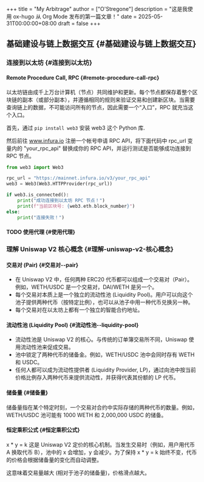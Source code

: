 +++
title = "My Arbitrage"
author = ["O'Stregone"]
description = "这是我使用 ox-hugo 从 Org Mode 发布的第一篇文章！"
date = 2025-05-31T00:00:00+08:00
draft = false
+++

## 基础建设与链上数据交互 {#基础建设与链上数据交互}


### 连接到以太坊 {#连接到以太坊}


#### Remote Procedure Call, RPC {#remote-procedure-call-rpc}

以太坊链由成千上万台计算机（节点）共同维护和更新。每个节点都保存着整个区块链的副本（或部分副本），并遵循相同的规则来验证交易和创建新区块。当需要查询链上的数据，不可能访问所有的节点，因此需要一个“入口”，RPC 就充当这个入口。

首先，通过 `pip install web3` 安装 web3 这个 Python 库.

然后前往 www.infura.io 注册一个帐号申请 RPC API，将下面代码中 rpc_url 变量内的 "your_rpc_api" 替换成你的 RPC API，并运行测试是否能够成功连接到 RPC 节点。

```python
from web3 import Web3

rpc_url = "https://mainnet.infura.io/v3/your_rpc_api"
web3 = Web3(Web3.HTTPProvider(rpc_url))

if web3.is_connected():
    print("成功连接到以太坊 RPC 节点！")
    print(f"当前区块号: {web3.eth.block_number}")
else:
    print("连接失败！")
```


#### <span class="org-todo todo TODO">TODO</span> 使用代理 {#使用代理}


### 理解 Uniswap V2 核心概念 {#理解-uniswap-v2-核心概念}


#### 交易对 (Pair) {#交易对--pair}

-   在 Uniswap V2 中，任何两种 ERC20 代币都可以组成一个交易对（Pair）。例如，WETH/USDC 是一个交易对，DAI/WETH 是另一个。
-   每个交易对本质上是一个独立的流动性池 (Liquidity Pool)。用户可以向这个池子提供两种代币（按特定比例），也可以从池子中用一种代币兑换另一种。
-   每个交易对在以太坊上都有一个独立的智能合约地址。


#### 流动性池 (Liquidity Pool) {#流动性池--liquidity-pool}

-   流动性池是 Uniswap V2 的核心。与传统的订单簿交易所不同，Uniswap 使用流动性池来促成交易。
-   池中锁定了两种代币的储备金。例如，WETH/USDC 池中会同时存有 WETH 和 USDC。
-   任何人都可以成为流动性提供者 (Liquidity Provider, LP)，通过向池中按当前价格比例存入两种代币来提供流动性，并获得代表其份额的 LP 代币。


#### 储备量 {#储备量}

储备量指在某个特定时刻，一个交易对合约中实际存储的两种代币的数量。例如，WETH/USDC 池可能有 1000 WETH 和 2,000,000 USDC 的储备。


#### 恒定乘积公式 {#恒定乘积公式}

x \* y = k
这是 Uniswap V2 定价的核心机制。当发生交易时（例如，用户用代币 A 换取代币 B），池中的 x 会增加，y 会减少。为了保持 x \* y = k 始终不变，代币的价格会根据储备量的变化而自动调整。

这意味着交易量越大 (相对于池子的储备量)，价格滑点越大。
